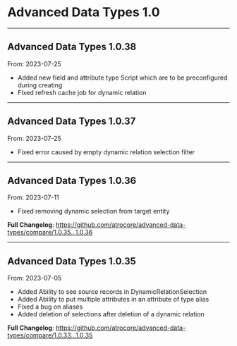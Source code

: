 # Advanced Data Types 1.0


---

## Advanced Data Types 1.0.38
From: 2023-07-25

* Added new field and attribute type Script which are to be preconfigured during creating
* Fixed refresh cache job for dynamic relation

---

## Advanced Data Types 1.0.37
From: 2023-07-25

* Fixed error caused by empty dynamic relation selection filter

---

## Advanced Data Types 1.0.36
From: 2023-07-11

* Fixed removing dynamic selection from target entity

**Full Changelog**: https://github.com/atrocore/advanced-data-types/compare/1.0.35...1.0.36

---

## Advanced Data Types 1.0.35
From: 2023-07-05

* Added Ability to see source records in DynamicRelationSelection
* Added Ability to put multiple attributes in an attribute of type alias
* Fixed a bug on aliases
* Added deletion of selections after deletion of a dynamic relation


**Full Changelog**: https://github.com/atrocore/advanced-data-types/compare/1.0.33...1.0.35